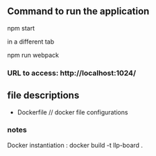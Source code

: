 

## Command to run the application

npm start

in a different tab

 npm run webpack


### URL to access: http://localhost:1024/



## file descriptions
- Dockerfile // docker file configurations

### notes
Docker instantiation :
docker build -t llp-board .